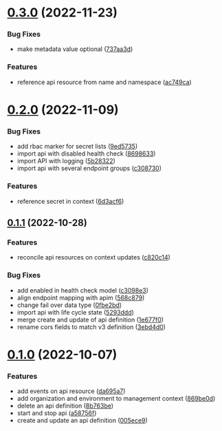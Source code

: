 # [0.3.0](https://github.com/gravitee-io/gravitee-kubernetes-operator/compare/0.2.0...0.3.0) (2022-11-23)


### Bug Fixes

* make metadata value optional ([737aa3d](https://github.com/gravitee-io/gravitee-kubernetes-operator/commit/737aa3dd31124c99ea9df6d1d13256a6dd76a024))


### Features

* reference api resource from name and namespace ([ac749ca](https://github.com/gravitee-io/gravitee-kubernetes-operator/commit/ac749caf7796ffcf9e7f44a532a28e20d56809bf))

# [0.2.0](https://github.com/gravitee-io/gravitee-kubernetes-operator/compare/0.1.1...0.2.0) (2022-11-09)


### Bug Fixes

* add rbac marker for secret lists ([9ed5735](https://github.com/gravitee-io/gravitee-kubernetes-operator/commit/9ed5735300acd5d208b485573a4915d0151bed6f))
* import api with disabled health check ([8698633](https://github.com/gravitee-io/gravitee-kubernetes-operator/commit/869863348960b00d7775088f7b988e0ae97a1e7f))
* import API with logging ([5b28322](https://github.com/gravitee-io/gravitee-kubernetes-operator/commit/5b2832235a4b57451c0aeabede356fd068014b50))
* import api with several endpoint groups ([c308730](https://github.com/gravitee-io/gravitee-kubernetes-operator/commit/c308730b5b1d66e375319d85646b254826f1c391))


### Features

* reference secret in context ([6d3acf6](https://github.com/gravitee-io/gravitee-kubernetes-operator/commit/6d3acf66b277fb00407096b0c862d472b93f45a3))

## [0.1.1](https://github.com/gravitee-io/gravitee-kubernetes-operator/compare/0.1.0...0.1.1) (2022-10-28)

### Features

* reconcile api resources on context updates ([c820c14](https://github.com/gravitee-io/gravitee-kubernetes-operator/commit/c820c1472d050e3676f3ff5823d1d530f31b5852))
  
### Bug Fixes

* add enabled in health check model ([c3098e3](https://github.com/gravitee-io/gravitee-kubernetes-operator/commit/c3098e3dd7e375c72697a14b64b6b0aaf3d94dd0))
* align endpoint mapping with apim ([568c879](https://github.com/gravitee-io/gravitee-kubernetes-operator/commit/568c8795a22345334a01273d115de7609043fac4))
* change fail over data type ([0fbe2bd](https://github.com/gravitee-io/gravitee-kubernetes-operator/commit/0fbe2bdd607fc431b92e428f94954e08a4fbe2a0))
* import api with life cycle state ([5293ddd](https://github.com/gravitee-io/gravitee-kubernetes-operator/commit/5293dddf5aee6f7373f3013e9bbeba7525ffd77c))
* merge create and update of api definition ([1e677f0](https://github.com/gravitee-io/gravitee-kubernetes-operator/commit/1e677f0de588eb4a37b1f59fd8ba384fcfbc6b52))
* rename cors fields to match v3 definition ([3ebd4d0](https://github.com/gravitee-io/gravitee-kubernetes-operator/commit/3ebd4d0cd3ee6f545f51e27e6fd087bfa618f7d5))

# [0.1.0](https://github.com/gravitee-io/gravitee-kubernetes-operator/compare/0.0.0...0.1.0) (2022-10-07)

### Features

* add events on api resource ([da695a7](https://github.com/gravitee-io/gravitee-kubernetes-operator/commit/da695a721e58ff5187484c258bb41ea8d9591434))
* add organization and environment to management context ([869be0d](https://github.com/gravitee-io/gravitee-kubernetes-operator/commit/869be0dc8cffbfc083e201b310a698921684423c))
* delete an api definition ([8b763be](https://github.com/gravitee-io/gravitee-kubernetes-operator/commit/8b763be49ec779fcdbd7682bbf41b4815060c4ea))
* start and stop api ([a58756f](https://github.com/gravitee-io/gravitee-kubernetes-operator/commit/a58756f276f06ec9e72de36847c6408719552895))
* create and update an api definition ([005ece9](https://github.com/gravitee-io/gravitee-kubernetes-operator/commit/005ece9c61744c5a3ebb1a449cbb935bfa1deb18))
